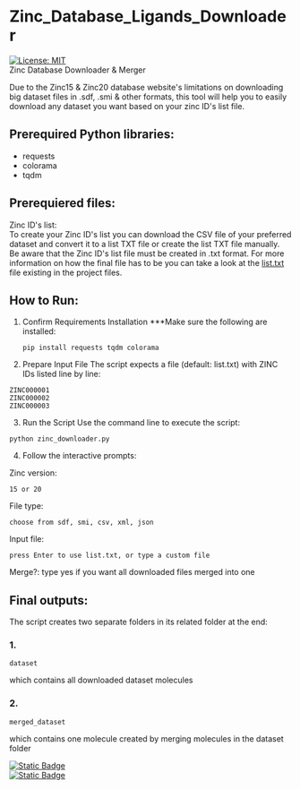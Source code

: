 # Zinc_Database_Ligands_Downloader
[![License: MIT](https://img.shields.io/badge/License-MIT-yellow.svg)](https://opensource.org/licenses/MIT)\
Zinc Database Downloader &amp; Merger

Due to the Zinc15 & Zinc20 database website's limitations on downloading big dataset files in .sdf, .smi & other formats, this tool will help you to easily download any dataset you want based on your zinc ID's list file.

## Prerequired Python libraries:
* requests
* colorama
* tqdm

## Prerequiered files:
Zinc ID's list:\
To create your Zinc ID's list you can download the CSV file of your preferred dataset and convert it to a list TXT file or create the list TXT file manually. Be aware that the Zinc ID's list file must be created in .txt format. For more information on how the final file has to be you can take a look at the [list.txt](list.txt) file existing in the project files.

## How to Run:
1. Confirm Requirements Installation
***Make sure the following are installed:
   ```
   pip install requests tqdm colorama

2. Prepare Input File
The script expects a file (default: list.txt) with ZINC IDs listed line by line:
```
ZINC000001
ZINC000002
ZINC000003
```
3. Run the Script
Use the command line to execute the script:
```
python zinc_downloader.py
```
4. Follow the interactive prompts:

Zinc version:
```
15 or 20
```
File type: 
```
choose from sdf, smi, csv, xml, json
```
Input file: 
```
press Enter to use list.txt, or type a custom file
```

Merge?: type yes if you want all downloaded files merged into one


## Final outputs:
The script creates two separate folders in its related folder at the end:
### 1.
```
dataset
```
which contains all downloaded dataset molecules
### 2.
```
merged_dataset
```
which contains one molecule created by merging molecules in the dataset folder

[![Static Badge](https://img.shields.io/badge/Linkedin%20-%20shadmehr--ghorbani%20-%20blue?style=flat&logo=linkedin)](https://www.linkedin.com/in/shadmehr-ghorbani)\
[![Static Badge](https://img.shields.io/badge/Researchgate%20-%20shadmehr--ghorbani%20-%20green?style=flat&logo=researchgate)](https://www.researchgate.net/profile/Shadmehr-Ghorbani)



